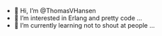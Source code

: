 - 👋 Hi, I’m @ThomasVHansen
- 👀 I’m interested in Erlang and pretty code ...
- 🌱 I’m currently learning not to shout at people ... 
<!---
ThomasVHansen/ThomasVHansen is a ✨ special ✨ repository because its `README.md` (this file) appears on your GitHub profile.
You can click the Preview link to take a look at your changes.
--->
